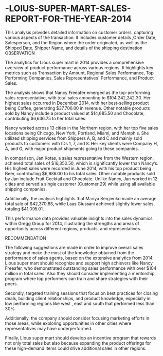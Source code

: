 # -LOIUS-SUPER-MART-SALES-REPORT-FOR-THE-YEAR-2014
This analysis provides detailed information on customer orders, capturing various aspects of the transaction. It includes customer details ,Order Date, Salesperson, and the Region where the order originated, as well as the Shipped Date, Shipper Name, and details of the shipping destination 
OBSERVATION

The analytics for Lious super mart in 2014 provides a comprehensive overview of product performance across various regions. It highlights key metrics such as Transaction by Amount, Regional Sales Performance, Top Performing Companies, Sales Representatives' Performance, and Product Sales.


The analysis shows that Nancy Freeafer emerged as the top-performing sales representative, with total sales amounting to $104,242,242.30. Her highest sales occurred in December 2014, with her best-selling product being Coffee, generating $37,700.00 in revenue. Other notable products sold by Nancy include a product valued at $14,685.50 and Chocolate, contributing $6,636.75 to her total sales.


Nancy worked across 13 cities in the Northern region, with her top five sales locations being Chicago, New York, Portland, Miami, and Memphis. She utilized shipping services from Shippers A, B, and C and mainly sold products to customers with IDs 1, 7, and 8. Her key clients were Company H, A, and G, with major product shipments going to these companies.


In comparison, Jan Kotas, a sales representative from the Western region, achieved total sales of $16,350.50, which is significantly lower than Nancy’s. His highest sales were recorded in June 2014, with his top product being Beer, contributing $6,986.00 to his total sales. Other notable products sold by Jan include Fruit Cocktail and Chocolate. Unlike Nancy, Jan worked in 12 cities and served a single customer (Customer 29) while using all available shipping companies.

 

Additionally, the analysis highlights that Mariya Sergienko made an average total sale of $42,370.88, while Laus Giussani achieved slightly lower sales, totaling $41,095.01.

This performance data provides valuable insights into the sales dynamics within Gregg Group for 2014, illustrating the strengths and areas of opportunity across different regions, products, and representatives.

 

RECOMMENDATION


The following suggestions are made in order to improve overall sales strategy and make the most of the knowledge obtained from the performance of sales agents, based on the extensive analytics from 2014. Lious super mart should recognize and support high achievers like Nancy Freeafer, who demonstrated outstanding sales performance with over $104 million in total sales. Also they should consider implementing a mentorship program where top performers can train and share strategies with their peers.


Secondly, targeted training sessions that focus on best practices for closing deals, building client relationships, and product knowledge, especially in low performing regions like west , east and  south that performed less than 30%.


Additionally, the company should consider focusing marketing efforts in those areas, while exploring opportunities in other cities where representatives may have underperformed.


Finally, Lious super mart should develop an incentive program that rewards not only total sales but also because expanding the product offerings for these high-demand items could drive additional sales in other regions.

